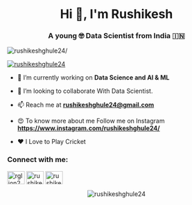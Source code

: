 <h1 align="center">Hi 👋, I'm Rushikesh</h1>

<h3 align="center">A young 🤓 Data Scientist from India 🇮🇳</h3>
<p align="left"> <img src=https://komarev.com/ghpvc/?username=rushikeshghule24 alt=rushikeshghule24/> </p>

<p align="left"> <a href="https://twitter.com/rglion24" target="blank"><img src="https://img.shields.io/twitter/follow/rglion24?logo=twitter&style=for-the-badge" alt="rushikeshghule24" /></a> </p>


- 🔭 I’m currently working on **Data Science and AI & ML**

- 👯 I’m looking to collaborate With Data Scientist.

- 📫 Reach me at **rushikeshghule24@gmail.com**

- 😍 To know more about me Follow me on Instagram **https://www.instagram.com/rushikeshghule24/**

- ❤️ I Love to Play Cricket

<h3 align="left">Connect with me:</h3>
<p align="left">
<a href="https://twitter.com/rglion24" target="blank"><img align="center" src="https://cdn.jsdelivr.net/npm/simple-icons@3.0.1/icons/twitter.svg" alt="rglion24" height="30" width="40" /></a>
<a href="https://www.linkedin.com/in/rushikesh-ghule-340340159/" target="blank"><img align="center" src="https://cdn.jsdelivr.net/npm/simple-icons@3.0.1/icons/linkedin.svg" alt="rushikesh-ghule-340340159" height="30" width="40" /></a>
<a href="https://www.instagram.com/rushikeshghule24/" target="blank"><img align="center" src="https://cdn.jsdelivr.net/npm/simple-icons@3.0.1/icons/instagram.svg" alt="rushikeshghule24" height="30" width="40" /></a>
</p>


<p align="center"> <img src=https://github-readme-stats.vercel.app/api?username=rushikeshghule24&show_icons=true alt=rushikeshghule24 /> </p>

